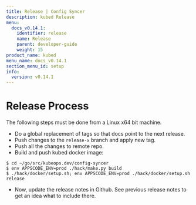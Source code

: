 ```yaml
---
title: Release | Config Syncer
description: kubed Release
menu:
  docs_v0.14.1:
    identifier: release
    name: Release
    parent: developer-guide
    weight: 15
product_name: kubed
menu_name: docs_v0.14.1
section_menu_id: setup
info:
  version: v0.14.1
---
```


# Release Process

The following steps must be done from a Linux x64 bit machine.

- Do a global replacement of tags so that docs point to the next release.
- Push changes to the `release-x` branch and apply new tag.
- Push all the changes to remote repo.
- Build and push kubed docker image:
```console
$ cd ~/go/src/kubeops.dev/config-syncer
$ env APPSCODE_ENV=prod ./hack/make.py build
$ ./hack/docker/setup.sh; env APPSCODE_ENV=prod ./hack/docker/setup.sh release
```

- Now, update the release notes in Github. See previous release notes to get an idea what to include there.
